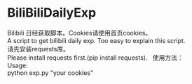# BiliBiliDailyExp  
Bilibili 日经获取脚本。Cookies请使用首页cookies。  
A script to get bilibili daily exp. Too easy to explain this script.  
请先安装requests库。  
Please install requests first.(pip install requests).  
使用方法：  
Usage:  
python exp.py "your cookies"  
